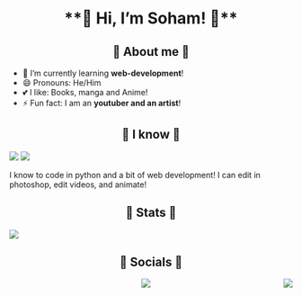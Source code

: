 <div align="center">
<h1>**👋 Hi, I’m Soham! 👋**</h1>
</div>

<div align="center">
<h2>🌸 About me 🌸</h2>
</div>

- 🔭 I’m currently learning **web-development**!
- 😄 Pronouns: He/Him
- 💕 I like: Books, manga and Anime!
- ⚡ Fun fact: I am an **youtuber and an artist**!

<div align="center">
<h2>🚀 I know 🚀</h2>
</div>

![](https://img.shields.io/badge/Python-3776AB?style=for-the-badge&logo=python&logoColor=white)
![](https://img.shields.io/badge/HTML-239120?style=for-the-badge&logo=html5&logoColor=white)


I know to code in python and a bit of web development! I can edit in photoshop, edit videos, and animate!

<div align="center">
<h2>🗻 Stats 🗻</h2>
</div>

![](https://github-readme-stats.vercel.app/api?username=Soham485&show_icons=true&hide_border=true&theme=tokyonight)

<div align="center">
<h2>🚄 Socials 🚄</h2>
</div>
<img src="https://data.whicdn.com/images/290365239/original.gif" align="right">

<p align="center"><a href="https://linktr.ee/SohamTheWeeb" target="_blank"><img src="https://img.shields.io/badge/linktree-39E09B?style=for-the-badge&logo=linktree&logoColor=white"/></a></p>
